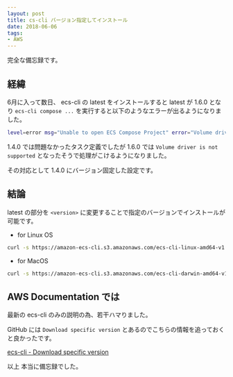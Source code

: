 ```yaml
---
layout: post
title: cs-cli バージョン指定してインストール
date: 2018-06-06
tags:
- AWS
---
```


完全な備忘録です。

## 経緯

6月に入って数日、
ecs-cli の latest をインストールすると latest が 1.6.0 となり
`ecs-cli compose ...` を実行すると以下のようなエラーが出るようになりました。

```sh
level=error msg="Unable to open ECS Compose Project" error="Volume driver is not supported"
```

1.4.0 では問題なかったタスク定義でしたが
1.6.0 では `Volume driver is not supported` となったそうで処理がこけるようになりました。

その対応として 1.4.0 にバージョン固定した設定です。

<!-- more -->

## 結論

latest の部分を `<version>` に変更することで指定のバージョンでインストールが可能です。

* for Linux OS

```sh
curl -s https://amazon-ecs-cli.s3.amazonaws.com/ecs-cli-linux-amd64-v1.6.0 -o /usr/bin/ecs-cli && chmod +x /usr/bin/ecs-cli
```

* for MacOS

```sh
curl -s https://amazon-ecs-cli.s3.amazonaws.com/ecs-cli-darwin-amd64-v1.6.0 -o /usr/bin/ecs-cli && chmod +x /usr/bin/ecs-cli
```

## AWS Documentation では

最新の ecs-cli のみの説明の為、若干ハマりました。

GitHub には `Download specific version` とあるのでこちらの情報を追っておくと良かったです。

[ecs-cli - Download specific version](https://docs.aws.amazon.com/AmazonECS/latest/developerguide/ECS_CLI_installation.html)

以上
本当に備忘録でした。
